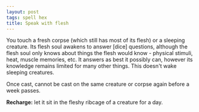```yaml
---
layout: post
tags: spell hex
title: Speak with flesh
---
```

You touch a fresh corpse (which still has most of its flesh) or a sleeping creature. Its flesh soul awakens to answer [dice] questions, although the flesh soul only knows about things the flesh would know - physical stimuli, heat, muscle memories, etc. It answers as best it possibly can, however its knowledge remains limited for many other things. This doesn't wake sleeping creatures.

Once cast, cannot be cast on the same creature or corpse again before a week passes.

<b>Recharge:</b> let it sit in the fleshy ribcage of a creature for a day.
